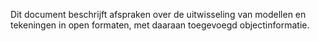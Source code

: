 Dit document beschrijft afspraken over de uitwisseling van modellen en tekeningen in open formaten, met daaraan toegevoegd objectinformatie.